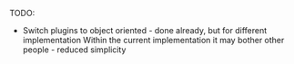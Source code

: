 TODO:

- Switch plugins to object oriented - done already, but for different implementation
  Within the current implementation it may bother other people - reduced simplicity